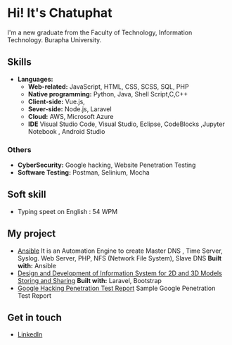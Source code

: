 # Hi! It's Chatuphat 
I'm a new graduate from the Faculty of Technology, Information Technology. Burapha University. 

## Skills
- **Languages:**
  - **Web-related:** JavaScript, HTML, CSS, SCSS, SQL, PHP
  - **Native programming:**  Python, Java, Shell Script,C,C++
  - **Client-side:** Vue.js, 
  - **Sever-side:** Node.js, Laravel
  - **Cloud:** AWS, Microsoft Azure
  - **IDE** Visual Studio Code, Visual Studio, Eclipse, CodeBlocks ,Jupyter Notebook , Android Studio
  
### Others
- **CyberSecurity:** Google hacking, Website Penetration Testing 
- **Software Testing:** Postman, Selinium, Mocha 

## Soft skill
- Typing speet on English : 54 WPM

## My project
- [Ansible](https://github.com/chatuphat/Ansible) It is an Automation Engine to create Master DNS , Time Server, Syslog. Web Server, PHP, NFS (Network File System), Slave DNS **Built with:** Ansible
- [Design and Development of Information System for 2D and 3D Models Storing and Sharing](https://github.com/chatuphat/store2Dand3D) **Built with:** Laravel, Bootstrap
- [Google Hacking Penetration Test Report](https://github.com/chatuphat/Google-hacking-Lab) Sample Google Penetration Test Report

## Get in touch
- [LinkedIn](https://www.linkedin.com/in/chatuphat-laosomboon-698747186/?originalSubdomain=th)

